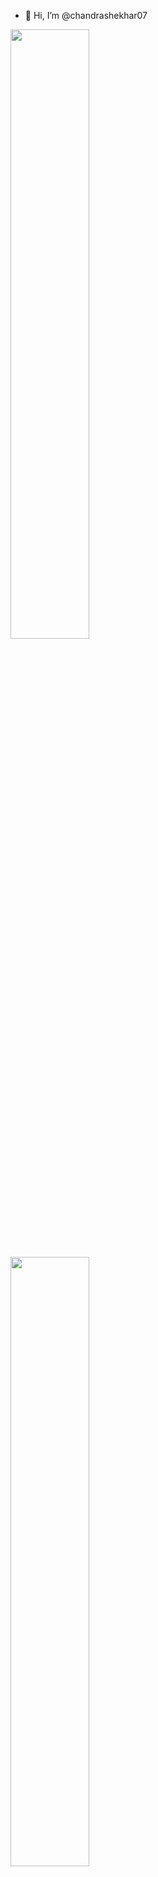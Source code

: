 - 👋 Hi, I’m @chandrashekhar07

<a href="https://www.linkedin.com/in/chandrashekharneupane"><img src="https://github-readme-stats.vercel.app/api?username=chandrashekhar07&theme=radical" width="50%"></a> 

<a href="https://www.linkedin.com/in/chandrashekharneupane"><img src="https://github-readme-stats.vercel.app/api/top-langs/?username=chandrashekhar07&layout=compact" width="50%"></a> 
